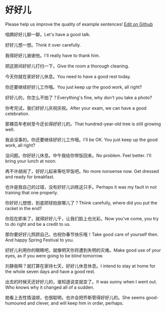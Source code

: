 # 好好儿

Please help us improve the quality of example sentences! [Edit on Github](https://github.com/jiyushe/jiyu-example-sentence-source/blob/main/chinese/haohaoer.md)

<p><span class="chinese">咱俩好好儿聊一聊。</span><span class="english">Let's have a good talk.</span></p>

<p><span class="chinese">好好儿想一想。</span><span class="english">Think it over carefully.</span></p>

<p><span class="chinese">我得好好儿谢谢他。</span><span class="english">I'll really have to thank him.</span></p>

<p><span class="chinese">把这房间好好儿打扫一下。</span><span class="english">Give the room a thorough cleaning.</span></p>

<p><span class="chinese">今天你就在家好好儿休息。</span><span class="english">You need to have a good rest today.</span></p>

<p><span class="chinese">你还要继续好好儿工作哦。</span><span class="english">You just keep up the good work, all right?</span></p>

<p><span class="chinese">好好儿的，你怎么不拍了？</span><span class="english">Everything's fine, why don't you take a photo?</span></p>

<p><span class="chinese">你考完试，我们好好儿庆祝庆祝。</span><span class="english">After your exam, we can have a good celebration.</span></p>

<p><span class="chinese">那棵百年老树至今还长得好好儿的。</span><span class="english">That hundred-year-old tree is still growing well.</span></p>

<p><span class="chinese">我会没事的。你还要继续好好儿工作哦。</span><span class="english">I'll be OK. You just keep up the good work, all right?</span></p>

<p><span class="chinese">没问题。你好好儿休息。中午我给你带饭回来。</span><span class="english">No problem. Feel better. I'll bring your lunch at noon.</span></p>

<p><span class="chinese">再不许胡闹了，好好儿起来等吃早饭吧。</span><span class="english">No more nonsense now. Get dressed and ready for breakfast.</span></p>

<p><span class="chinese">也许是我自己的过错，没有好好儿训练这只手。</span><span class="english">Perhaps it was my fault in not training that one properly.</span></p>

<p><span class="chinese">你好好儿想想，到底把球拍放哪儿了？</span><span class="english">Thiink carefully, where did you put the racket in the end?</span></p>

<p><span class="chinese">你现在即来了，就得好好儿干，让我们脸上也光彩。</span><span class="english">Now you've come, you try to do right and be a credit to us.</span></p>

<p><span class="chinese">那你要好好儿照顾自己。也祝你春节快乐哦！</span><span class="english">Take good care of yourself then. And happy Spring Festival to you.</span></p>

<p><span class="chinese">好好儿利用你的眼睛吧，就像明天你将遭到失明的灾难。</span><span class="english">Make good use of your eyes, as if you were going to be blind tomorrow.</span></p>

<p><span class="chinese">刘静我啊？就打算在家待七天，好好儿休息休息。</span><span class="english">I intend to stay at home for the whole seven days and have a good rest.</span></p>

<p><span class="chinese">出去的时候天还好好儿的，谁知道说变就变了。</span><span class="english">It was sunny when I went out. Who knows why it changed all of a sudden.</span></p>

<p><span class="chinese">她看上去性情温顺，也很聪明，也许会把乔斯管得好好儿的。</span><span class="english">She seems good-humoured and clever, and will keep him in order, perhaps.</span></p>

